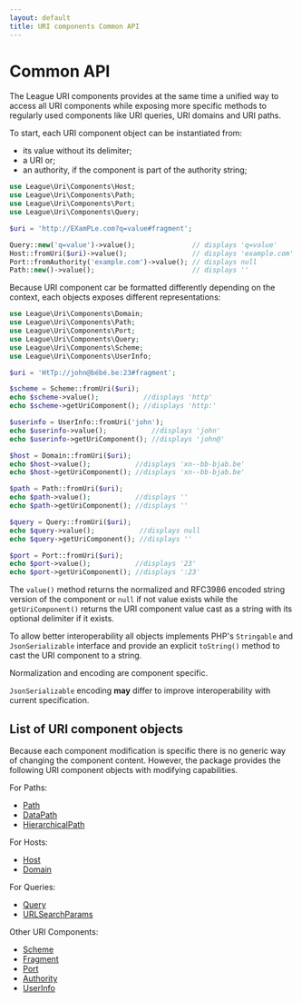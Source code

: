 ```yaml
---
layout: default
title: URI components Common API
---
```


Common API
=======

The League URI components provides at the same time a unified way to access all URI
components while exposing more specific methods to regularly used components like
URI queries, URI domains and URI paths.

To start, each URI component object can be instantiated from:

- its value without its delimiter;
- a URI or;
- an authority, if the component is part of the authority string;

~~~php
use League\Uri\Components\Host;
use League\Uri\Components\Path;
use League\Uri\Components\Port;
use League\Uri\Components\Query;

$uri = 'http://EXamPLe.com?q=value#fragment';

Query::new('q=value')->value();              // displays 'q=value'
Host::fromUri($uri)->value();                // displays 'example.com'
Port::fromAuthority('example.com')->value(); // displays null
Path::new()->value();                        // displays ''
~~~ 

Because URI component car be formatted differently depending on the context, each objects exposes
different representations:

~~~php
use League\Uri\Components\Domain;
use League\Uri\Components\Path;
use League\Uri\Components\Port;
use League\Uri\Components\Query;
use League\Uri\Components\Scheme;
use League\Uri\Components\UserInfo;

$uri = 'HtTp://john@bébé.be:23#fragment';

$scheme = Scheme::fromUri($uri);
echo $scheme->value();           //displays 'http'
echo $scheme->getUriComponent(); //displays 'http:'

$userinfo = UserInfo::fromUri('john');
echo $userinfo->value();           //displays 'john'
echo $userinfo->getUriComponent(); //displays 'john@'

$host = Domain::fromUri($uri);
echo $host->value();           //displays 'xn--bb-bjab.be'
echo $host->getUriComponent(); //displays 'xn--bb-bjab.be'

$path = Path::fromUri($uri);
echo $path->value();           //displays ''
echo $path->getUriComponent(); //displays ''

$query = Query::fromUri($uri);
echo $query->value();           //displays null
echo $query->getUriComponent(); //displays ''

$port = Port::fromUri($uri);
echo $port->value();           //displays '23'
echo $port->getUriComponent(); //displays ':23'
~~~

The `value()` method returns the normalized and RFC3986 encoded string version of the component or `null` if not value exists
while the `getUriComponent()` returns the URI component value cast as a string with its optional delimiter if it exists.

To allow better interoperability all objects implements PHP's `Stringable` and `JsonSerializable` interface and provide
an explicit `toString()` method to cast the URI component to a string.

<p class="message-notice">Normalization and encoding are component specific.</p>
<p class="message-notice"><code>JsonSerializable</code> encoding <strong>may</strong> differ to improve interoperability with current specification.</p>

## List of URI component objects

Because each component modification is specific there is no generic way of changing
the component content. However, the package provides the following URI
component objects with modifying capabilities.

For Paths:

- [Path](/components/7.0/path/)
- [DataPath](/components/7.0/path/data/)
- [HierarchicalPath](/components/7.0/path/segmented/)

For Hosts:

- [Host](/components/7.0/host/)
- [Domain](/components/7.0/host/domain/)

For Queries:

- [Query](/components/7.0/query/)
- [URLSearchParams](/components/7.0/urlsearchparams/)

Other URI Components:

- [Scheme](/components/7.0/scheme/)
- [Fragment](/components/7.0/fragment/)
- [Port](/components/7.0/port/)
- [Authority](/components/7.0/authority/)
- [UserInfo](/components/7.0/userinfo/)
